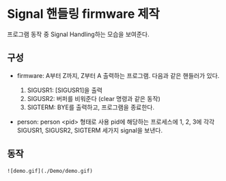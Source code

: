 # Signal 핸들링 firmware 제작
프로그램 동작 중 Signal Handling하는 모습을 보여준다.


## 구성
- firmware:
    A부터 Z까지, Z부터 A 출력하는 프로그램.
    다음과 같은 핸들러가 있다.
    1. SIGUSR1: [SIGUSR1]을 출력
    2. SIGUSR2: 버퍼를 비워준다 (clear 명령과 같은 동작)
    3. SIGTERM: BYE를 출력하고, 프로그램을 종료한다.

- person:
    person \<pid\> 형태로 사용
    pid에 해당하는 프로세스에 1, 2, 3에 각각 SIGUSR1, SIGUSR2, SIGTERM 세가지 signal을 보낸다.


## 동작
    ![demo.gif](./Demo/demo.gif)